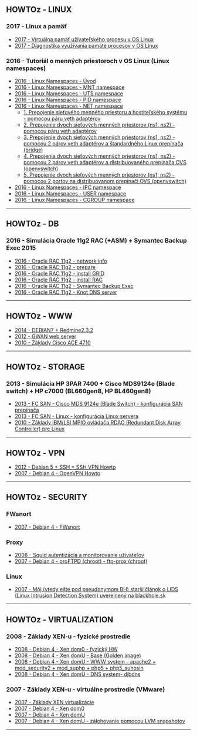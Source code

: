 ## HOWTOz - LINUX


### 2017 - Linux a pamäť

- [2017 - Virtuálna pamäť užívateľského procesu v OS Linux](http://www.linuxor.sk/howtoz/2017-linux-memory-process)
- [2017 - Diagnostika využívania pamäte procesov v OS Linux](http://www.linuxor.sk/howtoz/2017-linux-proces-memory-stats)


### 2016 - Tutoriál o menných priestoroch v OS Linux (Linux namespaces)

- [2016 - Linux Namespaces - Úvod](http://www.linuxor.sk/howtoz/2016-linux-namespaces-intro)
- [2016 - Linux Namespaces - MNT namespace](http://www.linuxor.sk/howtoz/2016-linux-namespaces-mnt)
- [2016 - Linux Namespaces - UTS namespace](http://www.linuxor.sk/howtoz/2016-linux-namespaces-uts)
- [2016 - Linux Namespaces - PID namespace](http://www.linuxor.sk/howtoz/2016-linux-namespaces-pid)
- [2016 - Linux Namespaces - NET namespace](http://www.linuxor.sk/howtoz/2016-linux-namespaces-net)
  - [1. Prepojenie sieťového menného priestoru a hostiteľského systému - pomocou páru veth adaptérov](http://www.linuxor.sk/howtoz/2016-linuxnamespace-net-ns-veth-veth-hostos)
  - [2. Prepojenie dvoch sieťových menných priestorov (ns1, ns2) - pomocou páru veth adaptérov](http://www.linuxor.sk/howtoz/2016-linuxnamespace-net-ns-veth-veth-ns)
  - [3. Prepojenie dvoch sieťových menných priestorov (ns1, ns2) - pomocou 2 párov veth adaptérov a štandardného Linux prepínača (bridge)](http://www.linuxor.sk/howtoz/2016-linuxnamespace-net-ns-veth-bridge-veth-ns)
  - [4. Prepojenie dvoch sieťových menných priestorov (ns1, ns2) - pomocou 2 párov veth adaptérov a distribuovaného prepínača OVS (openvswitch)](http://www.linuxor.sk/howtoz/2016-linuxnamespace-net-ns-veth-ovs-veth-ns)
  - [5. Prepojenie dvoch sieťových menných priestorov (ns1, ns2) - pomocou 2 portov na distribuovanom prepínači OVS (openvswitch)](http://www.linuxor.sk/howtoz/2016-linuxnamespace-net-ns-ovs2p-ns)
- [2016 - Linux Namespaces - IPC namespace]()
- [2016 - Linux Namespaces - USER namespace]()
- [2016 - Linux Namespaces - CGROUP namespace]()

----------


## HOWTOz - DB



### 2016 - Simulácia Oracle 11g2 RAC (+ASM) + Symantec Backup Exec 2015

- [2016 - Oracle RAC 11g2 - network info](http://www.linuxor.sk/howtoz/2016-00-oracle-11g2-network)
- [2016 - Oracle RAC 11g2 - prepare](http://www.linuxor.sk/howtoz/2016-01-oracle-11g2-prepare)
- [2016 - Oracle RAC 11g2 - install GRID](http://www.linuxor.sk/howtoz/2016-02-oracle-11g2-install-grid)
- [2016 - Oracle RAC 11g2 - install RAC](http://www.linuxor.sk/howtoz/2016-03-oracle-11g2-install-rac)
- [2016 - Oracle RAC 11g2 - Symantec Backup Exec](http://www.linuxor.sk/howtoz/2016-04-oracle-11g2-install-veritas)
- [2016 - Oracle RAC 11g2 - Knot DNS server](http://www.linuxor.sk/howtoz/2016-05-oracle-11g2-install-dns-knot)

----------


## HOWTOz - WWW


- [2014 - DEBIAN7 + Redmine2.3.2]()
- [2012 - GWAN web server]()
- [2010 - Základy Cisco ACE 4710]()

----------


## HOWTOz - STORAGE


### 2013 - Simulácia HP 3PAR 7400 + Cisco MDS9124e (Blade switch) + HP c7000 (BL660gen8, HP BL460gen8)

- [2013 - FC SAN - Cisco MDS 9124e (Blade Switch) - konfigurácia SAN prepínača]()  
- [2013 - FC SAN - Linux - konfigurácia Linux servera]()  
- [2010 - Základy IBM/LSI MPIO ovládača RDAC (Redundant Disk Array Controller) pre Linux]()

----------


## HOWTOz - VPN

- [2012 - Debian 5 + SSH = SSH VPN Howto]()
- [2007 - Debian 4 - OpenVPN Howto]()

----------


## HOWTOz - SECURITY


### FWsnort

- [2007 - Debian 4 - FWsnort]()


### Proxy

- [2008 - Squid autentizácia a monitorovanie užívateľov]()
- [2007 - Debian 4 - proFTPD (chroot) - ftp-prox (chroot)]()


### Linux

- [2007 - Môj (vtedy ešte pod pseudonymom BH) starší článok o LIDS (Linux Intrusion Detection System) uverejnený na blackhole.sk](http://linuxos.sk/blackhole/clanok/1936/)

----------


## HOWTOz - VIRTUALIZATION

### 2008 - Základy XEN-u - fyzické prostredie

- [2008 - Debian 4 - Xen dom0 - fyzický HW]()
- [2008 - Debian 4 - Xen domU - Base (Golden image)]()
- [2008 - Debian 4 - Xen domU - WWW system - apache2 + mod_security2 + mod_suphp + php5 + php5_suhosin]()
- [2008 - Debian 4 - Xen domU - DNS system- djbdns]()

### 2007 - Základy XEN-u - virtuálne prostredie (VMware)

- [2007 - Základy XEN virtualizácie]()
- [2007 - Debian 4 - Xen dom0]()
- [2007 - Debian 4 - Xen domU]()
- [2007 - Debian 4 - Xen domU - zálohovanie pomocou LVM snapshotov]()

----------



